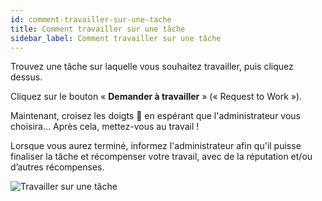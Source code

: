 ```yaml
---
id: comment-travailler-sur-une-tache
title: Comment travailler sur une tâche
sidebar_label: Comment travailler sur une tâche
---
```


Trouvez une tâche sur laquelle vous souhaitez travailler, puis cliquez dessus.

Cliquez sur le bouton « **Demander à travailler** » (« Request to Work »).

Maintenant, croisez les doigts 🤞 en espérant que l'administrateur vous choisira… Après cela, mettez-vous au travail !

Lorsque vous aurez terminé, informez l'administrateur afin qu'il puisse finaliser la tâche et récompenser votre travail, avec de la réputation et/ou d’autres récompenses.

![Travailler sur une tâche](assets/how-to-work-on-a-task/1.gif)
